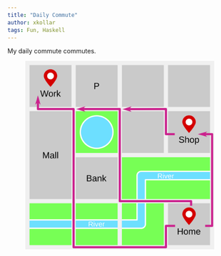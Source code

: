 ```yaml
---
title: "Daily Commute"
author: xkollar
tags: Fun, Haskell
---
```


My daily commute commutes.

<figure>
<img src="/images/post-map.svg" />
</figure>
